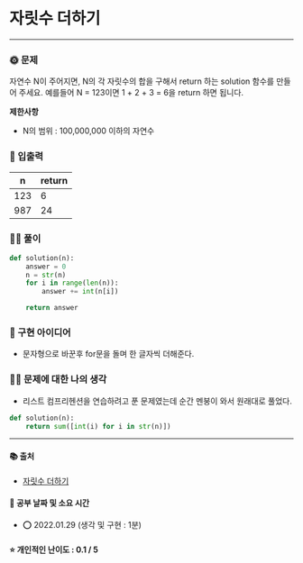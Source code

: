 # 자릿수 더하기

-------
### 🌞 문제
자연수 N이 주어지면, N의 각 자릿수의 합을 구해서 return 하는 solution 함수를 만들어 주세요.
예를들어 N = 123이면 1 + 2 + 3 = 6을 return 하면 됩니다.

<b>제한사항</b>  
- N의 범위 : 100,000,000 이하의 자연수

### 📝 입출력
|n|return|
|---|---|
|123|6|
|987|24|

### 👩‍💻 풀이
```python
def solution(n):
    answer = 0
    n = str(n)
    for i in range(len(n)):
        answer += int(n[i])

    return answer
 ```

### 🔑 구현 아이디어
- 문자형으로 바꾼후 for문을 돌며 한 글자씩 더해준다.
  
### 🙋‍♀ 문제에 대한 나의 생각
- 리스트 컴프리헨션을 연습하려고 푼 문제였는데 순간 멘붕이 와서 원래대로 풀었다.
```python
def solution(n):
    return sum([int(i) for i in str(n)])
```

-------------
#### 📚 출처
- [자릿수 더하기](https://programmers.co.kr/learn/courses/30/lessons/12931?language=python3)
#### 📅 공부 날짜 및 소요 시간
- ⭕ 2022.01.29 (생각 및 구현 : 1분)  
#### ⭐ 개인적인 난이도 : 0.1 / 5